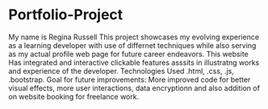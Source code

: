 # Portfolio-Project
My name is Regina Russell
This project showcases my evolving experience as a learning developer with use of differnet techniques while also serving as my actual profile web page for future career endeavors. 
This website Has integrated and interactive clickable features asssits in illustratng works and experience of the developer.
Technologies Used .html, .css, .js, .bootstrap.
Goal for future improvements: More improved code for better visual effects, more user interactions, data encryptionn and also addition of on website booking for freelance work.